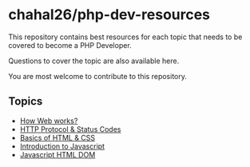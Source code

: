 # chahal26/php-dev-resources

This repository contains best resources for each topic that needs to be covered to become a PHP Developer.

Questions to cover the topic are also available here.

You are most welcome to contribute to this repository.

## Topics

- [How Web works?](courses/how-web-works.md)
- [HTTP Protocol & Status Codes](courses/http-protocol-and-status-codes.md)
- [Basics of HTML & CSS](courses/basics-of-html-css.md)
- [Introduction to Javascript](courses/introduction-to-js.md)
- [Javascript HTML DOM](courses/javascript-html-dom.md)
